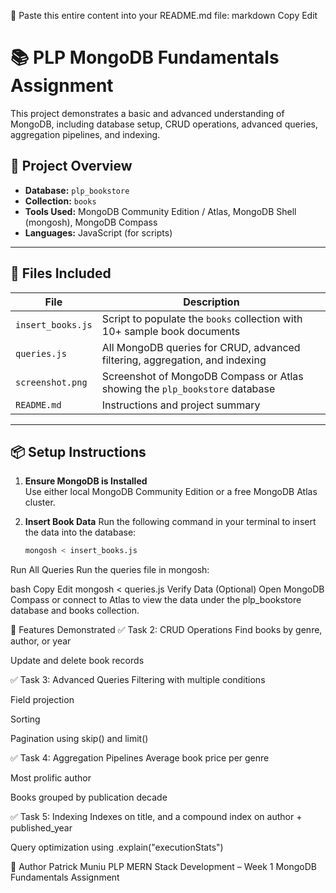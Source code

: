 📄 Paste this entire content into your README.md file:
markdown
Copy
Edit
# 📚 PLP MongoDB Fundamentals Assignment

This project demonstrates a basic and advanced understanding of MongoDB, including database setup, CRUD operations, advanced queries, aggregation pipelines, and indexing.

## 🚀 Project Overview

- **Database:** `plp_bookstore`
- **Collection:** `books`
- **Tools Used:** MongoDB Community Edition / Atlas, MongoDB Shell (mongosh), MongoDB Compass
- **Languages:** JavaScript (for scripts)

---

## 🧩 Files Included

| File              | Description |
|-------------------|-------------|
| `insert_books.js` | Script to populate the `books` collection with 10+ sample book documents |
| `queries.js`      | All MongoDB queries for CRUD, advanced filtering, aggregation, and indexing |
| `screenshot.png`  | Screenshot of MongoDB Compass or Atlas showing the `plp_bookstore` database |
| `README.md`       | Instructions and project summary |

---

## 📦 Setup Instructions

1. **Ensure MongoDB is Installed**  
   Use either local MongoDB Community Edition or a free MongoDB Atlas cluster.

2. **Insert Book Data**
   Run the following command in your terminal to insert the data into the database:

   ```bash
   mongosh < insert_books.js
Run All Queries
Run the queries file in mongosh:

bash
Copy
Edit
mongosh < queries.js
Verify Data (Optional)
Open MongoDB Compass or connect to Atlas to view the data under the plp_bookstore database and books collection.

🧪 Features Demonstrated
✅ Task 2: CRUD Operations
Find books by genre, author, or year

Update and delete book records

✅ Task 3: Advanced Queries
Filtering with multiple conditions

Field projection

Sorting

Pagination using skip() and limit()

✅ Task 4: Aggregation Pipelines
Average book price per genre

Most prolific author

Books grouped by publication decade

✅ Task 5: Indexing
Indexes on title, and a compound index on author + published_year

Query optimization using .explain("executionStats")

👤 Author
Patrick Muniu
PLP MERN Stack Development – Week 1 MongoDB Fundamentals Assignment
